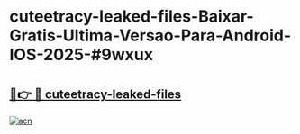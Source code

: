 # cuteetracy-leaked-files-Baixar-Gratis-Ultima-Versao-Para-Android-IOS-2025-#9wxux

# <h2><a href="https://ainizakaria.my?title=cuteetracy-leaked-files&ref=22M">🔗👉 🔴 cuteetracy-leaked-files</a></h2>

[![acn](https://github.com/user-attachments/assets/0f9c940e-d8b0-45ae-aac7-cd30a18b3e1c)](https://ainizakaria.my?title=cuteetracy-leaked-files&ref=22M)

